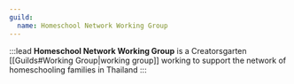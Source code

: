```yaml
---
guild:
  name: Homeschool Network Working Group
---
```


:::lead
**Homeschool Network Working Group** is a Creatorsgarten [[Guilds#Working Group|working group]] working to support the network of homeschooling families in Thailand
:::